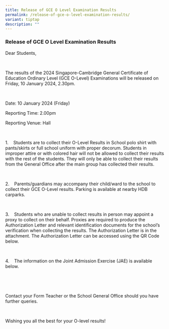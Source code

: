 ```yaml
---
title: Release of GCE O Level Examination Results
permalink: /release-of-gce-o-level-examination-results/
variant: tiptap
description: ""
---
```

<h3><strong>Release of GCE O Level Examination Results</strong></h3>
<p></p>
<p>Dear Students,</p>
<p>&nbsp;</p>
<p>The results of the 2024 Singapore-Cambridge General Certificate of Education
Ordinary Level (GCE O-Level) Examinations will be released on Friday, 10
January 2024, 2.30pm.</p>
<p>&nbsp;</p>
<p>Date: 10 January 2024 (Friday)</p>
<p>Reporting Time: 2.00pm</p>
<p>Reporting Venue: Hall</p>
<p>&nbsp;</p>
<p>1.&nbsp;&nbsp;&nbsp; Students are to collect their O-Level Results in
School polo shirt with pants/skirts or full school uniform with proper
decorum. Students in improper attire or with colored hair will not be allowed
to collect their results with the rest of the students. They will only
be able to collect their results from the General Office after the main
group has collected their results.</p>
<p>&nbsp;</p>
<p><a rel="noopener noreferrer nofollow" target="_blank">2.&nbsp;&nbsp;&nbsp; Parents/guardians may accompany their child/ward to the school to collect their GCE O-Level results. Parking is available at nearby HDB carparks.</a>
</p>
<p>&nbsp;</p>
<p><a rel="noopener noreferrer nofollow" target="_blank">3.&nbsp;&nbsp;&nbsp; Students who are unable to collect results in person may appoint a proxy to collect on their behalf. Proxies are required to produce the Authorization Letter and relevant identification documents for the school’s verification when collecting the results. The Authorization Letter is in the attachment. The Authorization Letter can be accessed using the QR Code below.</a>
</p>
<p>&nbsp;</p>
<p>4.&nbsp;&nbsp;&nbsp; The information on the Joint Admission Exercise (JAE)
is available below.</p>
<p>&nbsp;</p>
<p>&nbsp;</p>
<p>Contact your Form Teacher or the School General Office should you have
further queries.</p>
<p>&nbsp;</p>
<p>Wishing you all the best for your O-level results!</p>
<p></p>
<p></p>
<p>&nbsp;</p>